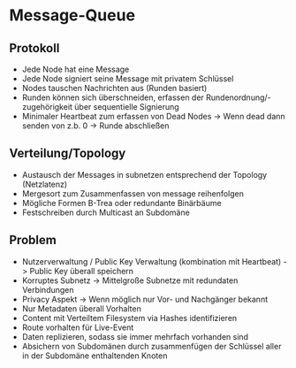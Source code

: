 # Message-Queue

## Protokoll
  - Jede Node hat eine Message
  - Jede Node signiert seine Message mit privatem Schlüssel
  - Nodes tauschen Nachrichten aus (Runden basiert)
  - Runden können sich überschneiden, erfassen der Rundenordnung/-zugehörigkeit über sequentielle Signierung
  - Minimaler Heartbeat zum erfassen von Dead Nodes -> Wenn dead dann senden von z.b. 0 -> Runde abschließen

## Verteilung/Topology
  - Austausch der Messages in subnetzen entsprechend der Topology (Netzlatenz)
  - Mergesort zum Zusammenfassen von message reihenfolgen
  - Mögliche Formen B-Trea oder redundante Binärbäume
  - Festschreiben durch Multicast an Subdomäne


## Problem
  - Nutzerverwaltung / Public Key Verwaltung (kombination mit Heartbeat)
  -> Public Key überall speichern
  - Korruptes Subnetz
  -> Mittelgroße Subnetze mit redundaten Verbindungen
  - Privacy Aspekt -> Wenn möglich nur Vor- und Nachgänger bekannt
  - Nur Metadaten überall Vorhalten
  - Content mit Verteiltem Filesystem via Hashes identifizieren
  - Route vorhalten für Live-Event
  - Daten replizieren, sodass sie immer mehrfach vorhanden sind
  - Absichern von Subdomänen durch zusammenfügen der Schlüssel aller in der Subdomäne enthaltenden Knoten
